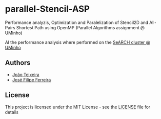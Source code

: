 # parallel-Stencil-ASP

Performance analyzis, Optimization and Paralelization of Stencil2D and All-Pairs Shortest Path using OpenMP (Parallel Algorithms assignment @ UMinho)

Al the performance analysis where performed on the [SeARCH cluster @ UMinho](https://www4.di.uminho.pt/search/pt/)

## Authors

* [João Teixeira](https://github.com/jtexeira)
* [José Filipe Ferreira](https://github.com/JoseFilipeFerreira)

## License

This project is licensed under the MIT License - see the [LICENSE](LICENSE) file
for details
